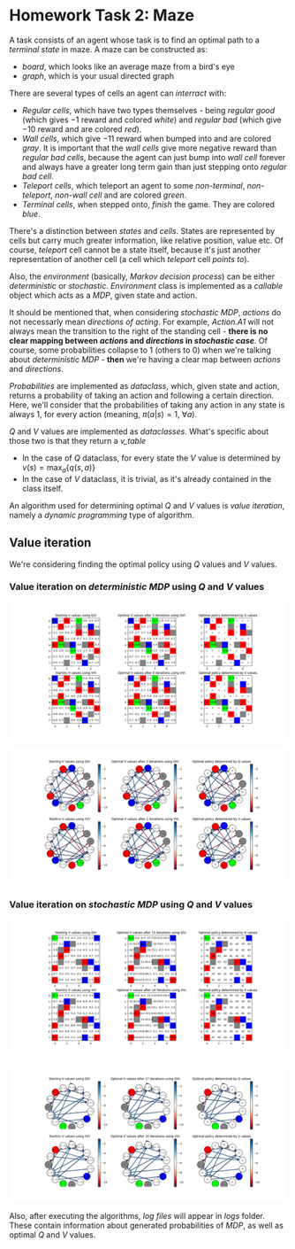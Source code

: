# Homework Task 2: Maze

A task consists of an agent whose task is to find an optimal path to a *terminal state* in maze. A maze can be constructed as:

- *board*, which looks like an average maze from a bird's eye
- *graph*, which is your usual directed graph

There are several types of cells an agent can *interract* with:

- *Regular cells*, which have two types themselves - being *regular good* (which gives $-1$ reward and colored *white*) and *regular bad* 
(which give $-10$ reward and are colored *red*).
- *Wall cells*, which give $-11$ reward when bumped into and are colored *gray*. It is important that the *wall cells* give more negative 
reward than *regular bad cells*, because the agent can just bump into *wall cell* forever and always have a greater long term 
gain than just stepping onto *regular bad cell*.
- *Teleport cells*, which teleport an agent to some *non-terminal*, *non-teleport*, *non-wall cell* and are colored *green*.
- *Terminal cells*, when stepped onto, *finish* the game. They are colored *blue*.

There's a distinction between *states* and *cells*. States are represented by cells but carry much greater information, like relative position,
value etc. Of course, *teleport* cell cannot be a state itself, because it's just another representation of another cell (a cell which *teleport*
cell *points to*).     

Also, the *environment* (basically, *Markov decision process*) can be either *deterministic* or *stochastic*. *Environment* class
is implemented as a *callable* object which acts as a *MDP*, given state and action. 

It should be mentioned that, when considering *stochastic MDP*, *actions* do not necessarly mean *directions of acting*. 
For example, *Action.A1* will not always mean the transition to the right of the standing cell - 
**there is no clear mapping between *actions* and *directions* in *stochastic case***. Of course, some probabilities collapse to 
$1$ (others to $0$) when we're talking about *deterministic MDP* - **then** we're having a clear map between *actions* and *directions*.

*Probabilities* are implemented as *dataclass*, which, given state and action, returns a probability of taking an action and following 
a certain direction. Here, we'll consider that the probabilities of taking any action in any state is always $1$, for every action 
(meaning, $\pi(a | s) = 1 \text{, } \forall a$). 

$Q$ and $V$ values are implemented as *dataclasses*. What's specific about those two is that they return a *v_table*

- In the case of $Q$ dataclass, for every state the $V$ value is determined by $v(s) = \max_{a}\{q(s, a)\}$
- In the case of $V$ dataclass, it is trivial, as it's already contained in the class itself.

An algorithm used for determining optimal $Q$ and $V$ values is *value iteration*, namely a *dynamic programming* type of algorithm.

## Value iteration

We're considering finding the optimal policy using $Q$ values and $V$ values.

### Value iteration on *deterministic MDP* using $Q$ and $V$ values

![](./images/db.png)

![](./images/dg.png)

### Value iteration on *stochastic MDP* using $Q$ and $V$ values

![](./images/sb.png)

![](./images/sg.png)

Also, after executing the algorithms, *log files* will appear in *logs* folder. These contain information about generated probabilities of *MDP*,
as well as optimal $Q$ and $V$ values.
